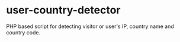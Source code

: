 # user-country-detector
PHP based script for detecting visitor or user's IP, country name and country code.
